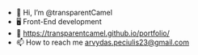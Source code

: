 - 👋 Hi, I’m @transparentCamel
- 🖥️ Front-End development
- 💼  https://transparentcamel.github.io/portfolio/
- 📫 How to reach me arvydas.peciulis23@gmail.com

<!---
transparentCamel/transparentCamel is a ✨ special ✨ repository because its `README.md` (this file) appears on your GitHub profile.
You can click the Preview link to take a look at your changes.
--->
